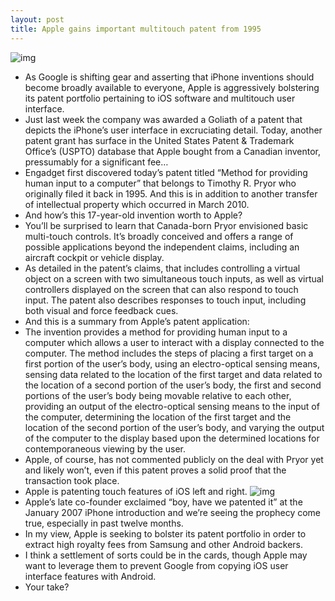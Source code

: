 ```yaml
---
layout: post
title: Apple gains important multitouch patent from 1995
---
```

![img](http://media.idownloadblog.com/wp-content/uploads/2011/11/iphone-pinch-to-zoom-e1320260117662.jpg)
* As Google is shifting gear and asserting that iPhone inventions should become broadly available to everyone, Apple is aggressively bolstering its patent portfolio pertaining to iOS software and multitouch user interface.
* Just last week the company was awarded a Goliath of a patent that depicts the iPhone’s user interface in excruciating detail. Today, another patent grant has surface in the United States Patent & Trademark Office’s (USPTO) database that Apple bought from a Canadian inventor, pressumably for a significant fee…
* Engadget first discovered today’s patent titled “Method for providing human input to a computer” that belongs to Timothy R. Pryor who originally filed it back in 1995. And this is in addition to another transfer of intellectual property which occurred in March 2010.
* And how’s this 17-year-old invention worth to Apple?
* You’ll be surprised to learn that Canada-born Pryor envisioned basic multi-touch controls. It’s broadly conceived and offers a range of possible applications beyond the independent claims, including an aircraft cockpit or vehicle display.
* As detailed in the patent’s claims, that includes controlling a virtual object on a screen with two simultaneous touch inputs, as well as virtual controllers displayed on the screen that can also respond to touch input. The patent also describes responses to touch input, including both visual and force feedback cues.
* And this is a summary from Apple’s patent application:
* The invention provides a method for providing human input to a computer which allows a user to interact with a display connected to the computer. The method includes the steps of placing a first target on a first portion of the user’s body, using an electro-optical sensing means, sensing data related to the location of the first target and data related to the location of a second portion of the user’s body, the first and second portions of the user’s body being movable relative to each other, providing an output of the electro-optical sensing means to the input of the computer, determining the location of the first target and the location of the second portion of the user’s body, and varying the output of the computer to the display based upon the determined locations for contemporaneous viewing by the user.
* Apple, of course, has not commented publicly on the deal with Pryor yet and likely won’t, even if this patent proves a solid proof that the transaction took place.
* Apple is patenting touch features of iOS left and right.
![img](http://media.idownloadblog.com/wp-content/uploads/2012/05/iPad-3-iPhoto-teaser.jpg)
* Apple’s late co-founder exclaimed “boy, have we patented it” at the January 2007 iPhone introduction and we’re seeing the prophecy come true, especially in past twelve months.
* In my view, Apple is seeking to bolster its patent portfolio in order to extract high royalty fees from Samsung and other Android backers.
* I think a settlement of sorts could be in the cards, though Apple may want to leverage them to prevent Google from copying iOS user interface features with Android.
* Your take?

